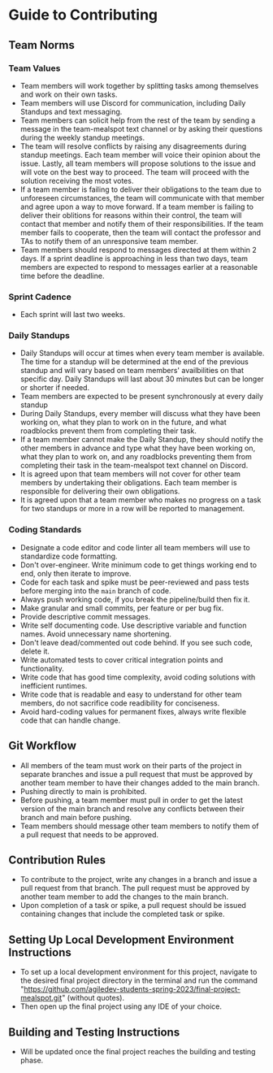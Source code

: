 # Guide to Contributing

## Team Norms

### Team Values
- Team members will work together by splitting tasks among themselves and work on their own tasks.
- Team members will use Discord for communication, including Daily Standups and text messaging.
- Team members can solicit help from the rest of the team by sending a message in the team-mealspot text channel or by asking their questions during the weekly standup meetings. 
- The team will resolve conflicts by raising any disagreements during standup meetings. Each team member will voice their opinion about the issue. Lastly, all team members will propose solutions to the issue and will vote on the best way to proceed. The team will proceed with the solution receiving the most votes. 
- If a team member is failing to deliver their obligations to the team due to unforeseen circumstances, the team will communicate with that member and agree upon a way to move forward. If a team member is failing to deliver their oblitions for reasons within their control, the team will contact that member and notify them of their responsibilities. If the team member fails to cooperate, then the team will contact the professor and TAs to notify them of an unresponsive team member. 
- Team members should respond to messages directed at them within 2 days. If a sprint deadline is approaching in less than two days, team members are expected to respond to messages earlier at a reasonable time before the deadline. 

### Sprint Cadence
- Each sprint will last two weeks.

### Daily Standups 
- Daily Standups will occur at times when every team member is available. The time for a standup will be determined at the end of the previous standup and will vary based on team members' availbilities on that specific day. Daily Standups will last about 30 minutes but can be longer or shorter if needed. 
- Team members are expected to be present synchronously at every daily standup
- During Daily Standups, every member will discuss what they have been working on, what they plan to work on in the future, and what roadblocks prevent them from completing their task.
- If a team member cannot make the Daily Standup, they should notify the other members in advance and type what they have been working on, what they plan to work on, and any roadblocks preventing them from completing their task in the team-mealspot text channel on Discord.
- It is agreed upon that team members will not cover for other team members by undertaking their obligations. Each team member is responsible for delivering their own obligations.
- It is agreed upon that a team member who makes no progress on a task for two standups or more in a row will be reported to management.

### Coding Standards
- Designate a code editor and code linter all team members will use to standardize code formatting.
- Don't over-engineer. Write minimum code to get things working end to end, only then iterate to improve.
- Code for each task and spike must be peer-reviewed and pass tests before merging into the `main` branch of code.
- Always push working code, if you break the pipeline/build then fix it.
- Make granular and small commits, per feature or per bug fix.
- Provide descriptive commit messages.
- Write self documenting code. Use descriptive variable and function names. Avoid unnecessary name shortening.
- Don't leave dead/commented out code behind. If you see such code, delete it.
- Write automated tests to cover critical integration points and functionality.
- Write code that has good time complexity, avoid coding solutions with inefficient runtimes.
- Write code that is readable and easy to understand for other team members, do not sacrifice code readibility for conciseness.
- Avoid hard-coding values for permanent fixes, always write flexible code that can handle change.

## Git Workflow
- All members of the team must work on their parts of the project in separate branches and issue a pull request that must be approved by another team member to have their changes added to the main branch. 
- Pushing directly to main is prohibited.
- Before pushing, a team member must pull in order to get the latest version of the main branch and resolve any conflicts between their branch and main before pushing.
- Team members should message other team members to notify them of a pull request that needs to be approved. 

## Contribution Rules
- To contribute to the project, write any changes in a branch and issue a pull request from that branch. The pull request must be approved by another team member to add the changes to the main branch.
- Upon completion of a task or spike, a pull request should be issued containing changes that include the completed task or spike.

## Setting Up Local Development Environment Instructions
- To set up a local development environment for this project, navigate to the desired final project directory in the terminal and run the command "https://github.com/agiledev-students-spring-2023/final-project-mealspot.git" (without quotes).
- Then open up the final project using any IDE of your choice.

## Building and Testing Instructions
- Will be updated once the final project reaches the building and testing phase.
